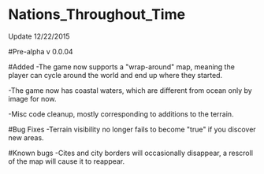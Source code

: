 # Nations_Throughout_Time

Update 12/22/2015

#Pre-alpha v 0.0.04

#Added
-The game now supports a "wrap-around" map, meaning the player can cycle around the world and end up where they started.

-The game now has coastal waters, which are different from ocean only by image for now.

-Misc code cleanup, mostly corresponding to additions to the terrain.

#Bug Fixes
-Terrain visibility no longer fails to become "true" if you discover new areas.

#Known bugs
-Cites and city borders will occasionally disappear, a rescroll of the map will cause it to reappear. 

